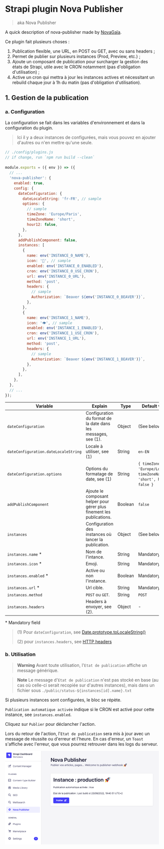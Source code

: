 # Strapi plugin Nova Publisher

> aka Nova Publisher

A quick description of nova-publisher made by [NovaGaïa](https://novagaia.fr/).

Ce plugin fait plusieurs choses :

1. Publication flexible, une URL, en POST ou GET, avec ou sans headers ;
2. Permet de publier sur plusieurs instances (Prod, Preview, etc.) ;
3. Ajoute un composant de publication pour surcharger la gestion des états de Strapi, utile avec le CRON notamment (pas d'obligation d'utilisation) ;
4. Active un cron qui mettra à jour les instances actives et nécessitant un rebuild chaque jour à 1h du matin (pas d'obligation d'utilisation).

## 1. Gestion de la publication

### a. Configuration

La configuration se fait dans les variables d'environnement et dans la configuration du plugin.

> Ici il y a deux instances de configurées, mais vous pouvez en ajouter d'autres ou n'en mettre qu'une seule.

```js
// ./config/plugins.js
// if change, run `npm run build --clean`

module.exports = ({ env }) => ({
  // ...
  'nova-publisher': {
    enabled: true,
    config: {
      dateConfiguration: {
        dateLocaleString: 'fr-FR', // sample
        options: {
          // sample
          timeZone: 'Europe/Paris',
          timeZoneName: 'short',
          hour12: false,
        },
      },
      addPublishComponent: false,
      instances: [
        {
          name: env('INSTANCE_0_NAME'),
          icon: '🚀', // sample
          enabled: env('INSTANCE_0_ENABLED'),
          cron: env('INSTANCE_0_USE_CRON'),
          url: env('INSTANCE_0_URL'),
          method: 'post',
          headers: {
            // sample
            Authorization: `Beaver ${env('INSTANCE_0_BEAVER')}`,
          },
        },
        {
          name: env('INSTANCE_1_NAME'),
          icon: '👁️', // sample
          enabled: env('INSTANCE_1_ENABLED'),
          cron: env('INSTANCE_1_USE_CRON'),
          url: env('INSTANCE_1_URL'),
          method: 'post',
          headers: {
            // sample
            Authorization: `Beaver ${env('INSTANCE_1_BEAVER')}`,
          },
        },
      ],
    },
  },
  // ...
});
```

| Variable                             | Explain                                                               | Type    | Default value                                                         |
| ------------------------------------ | --------------------------------------------------------------------- | ------- | --------------------------------------------------------------------- |
| `dateConfiguration`                  | Configuration du format de la date dans les messages, see (1).        | Object  | (See below)                                                           |
| `dateConfiguration.dateLocaleString` | Locale à utiliser, see (1)                                            | String  | `en-EN`                                                               |
| `dateConfiguration.options`          | Options du formatage de date, see (1)                                 | String  | `{ timeZone: 'Europe/London', timeZoneName: 'short', hour12: false }` |
| `addPublishComponent`                | Ajoute le composant helper pour gérer plus finement les publications. | Boolean | `false`                                                               |
| `instances`                          | Configuration des instances où lancer la publication.                 | Object  | (See below)                                                           |
| `instances.name` \*                  | Nom de l'intance.                                                     | String  | Mandatory                                                             |
| `instances.icon` \*                  | Emoji.                                                                | String  | Mandatory                                                             |
| `instances.enabled` \*               | Active ou non l'instance.                                             | Boolean | Mandatory                                                             |
| `instances.url` \*                   | Url cible.                                                            | String  | Mandatory                                                             |
| `instances.method`                   | `POST` ou `GET`.                                                      | String  | `POST`                                                                |
| `instances.headers`                  | Headers à envoyer, see (2).                                           | Object  | -                                                                     |

\* Mandatory field

> (1) Pour `dateConfiguration`, see [Date.prototype.toLocaleString()](https://developer.mozilla.org/en-US/docs/Web/JavaScript/Reference/Global_Objects/Date/toLocaleString)
>
> (2) pour `instances.headers`, see [HTTP headers](https://developer.mozilla.org/en-US/docs/Web/HTTP/Headers)

### b. Utilisation

> **Warning**
> Avant toute utilisation, l'`Etat de publication` affiche un message générique.

> **Note**
> Le message d'`Etat de publication` n'est pas stocké en base (au cas où celle-ci serait recopiée sur d'autres instances), mais dans un fichier sous `./public/status-${instances[id].name}.txt`

Si plusieurs instances sont configurées, le bloc se répète.

`Publication automatique activée` indique si le CRON est activé pour cette instance, see `instances.enabled`.

Cliquez sur `Publier` pour déclancher l'action.

Lors du retour de l'action, l'`Etat de publication` sera mis à jour avec un message de réussite ou d'erreur et l'heure. En cas d'erreur, un `Toast` s'affiche avec l'erreur, que vous pourrez retrouver dans les logs du serveur.

![preview](./docs/cap1.png)
